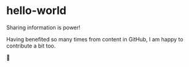 # hello-world
Sharing information is power!

Having benefited so many times from content in GitHub, I am happy to contribute a bit too. 

🌻
